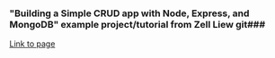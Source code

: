 
### "Building a Simple CRUD app with Node, Express, and MongoDB" example project/tutorial from Zell Liew git###
[Link to page](https://zellwk.com/blog/crud-express-mongodb/)
